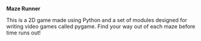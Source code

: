 **Maze Runner**

This is a 2D game made using Python and a set of modules designed for writing video games called pygame. Find your way out of each maze before time runs out!
